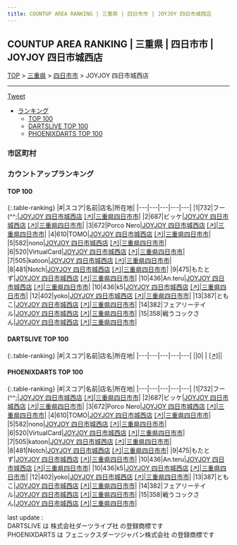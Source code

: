 ```yaml
---
title: COUNTUP AREA RANKING | 三重県 | 四日市市 | JOYJOY 四日市城西店
---
```

## COUNTUP AREA RANKING | 三重県 | 四日市市 | JOYJOY 四日市城西店

[TOP](/darts/rank/) > [三重県](/darts/rank/三重県/) > [四日市市](/darts/rank/三重県/四日市市/) > JOYJOY 四日市城西店

___

<a href="https://twitter.com/share?ref_src=twsrc%5Etfw" data-text="COUNTUP AREA RANKING | 三重県四日市市JOYJOY 四日市城西店" class="twitter-share-button" data-hashtags="DARTSLIVE,PHOENIXDARTS,darts,ダーツ" data-show-count="false">Tweet</a>

* [ランキング](#カウントアップランキング)
    * [TOP 100](#top-100)
    * [DARTSLIVE TOP 100](#dartslive-top-100)
    * [PHOENIXDARTS TOP 100](#phoenixdarts-top-100)

### 市区町村

<ul>

</ul>

### カウントアップランキング

#### TOP 100



{:.table-ranking}
|#|スコア|名前|店名|所在地|
|---|---|---|---|---|
|1|732|<span class="rank-name-pd">フー(^^;</span>|<a href="/darts/rank/shops/59448.html">JOYJOY 四日市城西店</a> <a href="https://vs.phoenixdarts.com/jp/shop/shopDetailInfo/s_59448?s_seq=59448">[↗]</a>|<a href="/darts/rank/三重県/四日市市">三重県四日市市</a>|
|2|687|<span class="rank-name-pd">ビッケ</span>|<a href="/darts/rank/shops/59448.html">JOYJOY 四日市城西店</a> <a href="https://vs.phoenixdarts.com/jp/shop/shopDetailInfo/s_59448?s_seq=59448">[↗]</a>|<a href="/darts/rank/三重県/四日市市">三重県四日市市</a>|
|3|672|<span class="rank-name-pd">Porco Nero</span>|<a href="/darts/rank/shops/59448.html">JOYJOY 四日市城西店</a> <a href="https://vs.phoenixdarts.com/jp/shop/shopDetailInfo/s_59448?s_seq=59448">[↗]</a>|<a href="/darts/rank/三重県/四日市市">三重県四日市市</a>|
|4|610|<span class="rank-name-pd">TOMO</span>|<a href="/darts/rank/shops/59448.html">JOYJOY 四日市城西店</a> <a href="https://vs.phoenixdarts.com/jp/shop/shopDetailInfo/s_59448?s_seq=59448">[↗]</a>|<a href="/darts/rank/三重県/四日市市">三重県四日市市</a>|
|5|582|<span class="rank-name-pd">nono</span>|<a href="/darts/rank/shops/59448.html">JOYJOY 四日市城西店</a> <a href="https://vs.phoenixdarts.com/jp/shop/shopDetailInfo/s_59448?s_seq=59448">[↗]</a>|<a href="/darts/rank/三重県/四日市市">三重県四日市市</a>|
|6|520|<span class="rank-name-pd">VirtualCard</span>|<a href="/darts/rank/shops/59448.html">JOYJOY 四日市城西店</a> <a href="https://vs.phoenixdarts.com/jp/shop/shopDetailInfo/s_59448?s_seq=59448">[↗]</a>|<a href="/darts/rank/三重県/四日市市">三重県四日市市</a>|
|7|505|<span class="rank-name-pd">katoon</span>|<a href="/darts/rank/shops/59448.html">JOYJOY 四日市城西店</a> <a href="https://vs.phoenixdarts.com/jp/shop/shopDetailInfo/s_59448?s_seq=59448">[↗]</a>|<a href="/darts/rank/三重県/四日市市">三重県四日市市</a>|
|8|481|<span class="rank-name-pd">Notch</span>|<a href="/darts/rank/shops/59448.html">JOYJOY 四日市城西店</a> <a href="https://vs.phoenixdarts.com/jp/shop/shopDetailInfo/s_59448?s_seq=59448">[↗]</a>|<a href="/darts/rank/三重県/四日市市">三重県四日市市</a>|
|9|475|<span class="rank-name-pd">もたとず</span>|<a href="/darts/rank/shops/59448.html">JOYJOY 四日市城西店</a> <a href="https://vs.phoenixdarts.com/jp/shop/shopDetailInfo/s_59448?s_seq=59448">[↗]</a>|<a href="/darts/rank/三重県/四日市市">三重県四日市市</a>|
|10|436|<span class="rank-name-pd">An.teru</span>|<a href="/darts/rank/shops/59448.html">JOYJOY 四日市城西店</a> <a href="https://vs.phoenixdarts.com/jp/shop/shopDetailInfo/s_59448?s_seq=59448">[↗]</a>|<a href="/darts/rank/三重県/四日市市">三重県四日市市</a>|
|10|436|<span class="rank-name-pd">k5</span>|<a href="/darts/rank/shops/59448.html">JOYJOY 四日市城西店</a> <a href="https://vs.phoenixdarts.com/jp/shop/shopDetailInfo/s_59448?s_seq=59448">[↗]</a>|<a href="/darts/rank/三重県/四日市市">三重県四日市市</a>|
|12|402|<span class="rank-name-pd">yoko</span>|<a href="/darts/rank/shops/59448.html">JOYJOY 四日市城西店</a> <a href="https://vs.phoenixdarts.com/jp/shop/shopDetailInfo/s_59448?s_seq=59448">[↗]</a>|<a href="/darts/rank/三重県/四日市市">三重県四日市市</a>|
|13|387|<span class="rank-name-pd">ともこ</span>|<a href="/darts/rank/shops/59448.html">JOYJOY 四日市城西店</a> <a href="https://vs.phoenixdarts.com/jp/shop/shopDetailInfo/s_59448?s_seq=59448">[↗]</a>|<a href="/darts/rank/三重県/四日市市">三重県四日市市</a>|
|14|382|<span class="rank-name-pd">フェアリーテイル</span>|<a href="/darts/rank/shops/59448.html">JOYJOY 四日市城西店</a> <a href="https://vs.phoenixdarts.com/jp/shop/shopDetailInfo/s_59448?s_seq=59448">[↗]</a>|<a href="/darts/rank/三重県/四日市市">三重県四日市市</a>|
|15|358|<span class="rank-name-pd">戦うコックさん</span>|<a href="/darts/rank/shops/59448.html">JOYJOY 四日市城西店</a> <a href="https://vs.phoenixdarts.com/jp/shop/shopDetailInfo/s_59448?s_seq=59448">[↗]</a>|<a href="/darts/rank/三重県/四日市市">三重県四日市市</a>|


#### DARTSLIVE TOP 100



{:.table-ranking}
|#|スコア|名前|店名|所在地|
|---|---|---|---|---|
||0|<span class="rank-name-dl"> </span>|<a href="/darts/rank/shops/.html"></a> <a href="">[↗]</a>|<a href="/darts/rank//"></a>|


#### PHOENIXDARTS TOP 100



{:.table-ranking}
|#|スコア|名前|店名|所在地|
|---|---|---|---|---|
|1|732|<span class="rank-name-pd">フー(^^;</span>|<a href="/darts/rank/shops/59448.html">JOYJOY 四日市城西店</a> <a href="https://vs.phoenixdarts.com/jp/shop/shopDetailInfo/s_59448?s_seq=59448">[↗]</a>|<a href="/darts/rank/三重県/四日市市">三重県四日市市</a>|
|2|687|<span class="rank-name-pd">ビッケ</span>|<a href="/darts/rank/shops/59448.html">JOYJOY 四日市城西店</a> <a href="https://vs.phoenixdarts.com/jp/shop/shopDetailInfo/s_59448?s_seq=59448">[↗]</a>|<a href="/darts/rank/三重県/四日市市">三重県四日市市</a>|
|3|672|<span class="rank-name-pd">Porco Nero</span>|<a href="/darts/rank/shops/59448.html">JOYJOY 四日市城西店</a> <a href="https://vs.phoenixdarts.com/jp/shop/shopDetailInfo/s_59448?s_seq=59448">[↗]</a>|<a href="/darts/rank/三重県/四日市市">三重県四日市市</a>|
|4|610|<span class="rank-name-pd">TOMO</span>|<a href="/darts/rank/shops/59448.html">JOYJOY 四日市城西店</a> <a href="https://vs.phoenixdarts.com/jp/shop/shopDetailInfo/s_59448?s_seq=59448">[↗]</a>|<a href="/darts/rank/三重県/四日市市">三重県四日市市</a>|
|5|582|<span class="rank-name-pd">nono</span>|<a href="/darts/rank/shops/59448.html">JOYJOY 四日市城西店</a> <a href="https://vs.phoenixdarts.com/jp/shop/shopDetailInfo/s_59448?s_seq=59448">[↗]</a>|<a href="/darts/rank/三重県/四日市市">三重県四日市市</a>|
|6|520|<span class="rank-name-pd">VirtualCard</span>|<a href="/darts/rank/shops/59448.html">JOYJOY 四日市城西店</a> <a href="https://vs.phoenixdarts.com/jp/shop/shopDetailInfo/s_59448?s_seq=59448">[↗]</a>|<a href="/darts/rank/三重県/四日市市">三重県四日市市</a>|
|7|505|<span class="rank-name-pd">katoon</span>|<a href="/darts/rank/shops/59448.html">JOYJOY 四日市城西店</a> <a href="https://vs.phoenixdarts.com/jp/shop/shopDetailInfo/s_59448?s_seq=59448">[↗]</a>|<a href="/darts/rank/三重県/四日市市">三重県四日市市</a>|
|8|481|<span class="rank-name-pd">Notch</span>|<a href="/darts/rank/shops/59448.html">JOYJOY 四日市城西店</a> <a href="https://vs.phoenixdarts.com/jp/shop/shopDetailInfo/s_59448?s_seq=59448">[↗]</a>|<a href="/darts/rank/三重県/四日市市">三重県四日市市</a>|
|9|475|<span class="rank-name-pd">もたとず</span>|<a href="/darts/rank/shops/59448.html">JOYJOY 四日市城西店</a> <a href="https://vs.phoenixdarts.com/jp/shop/shopDetailInfo/s_59448?s_seq=59448">[↗]</a>|<a href="/darts/rank/三重県/四日市市">三重県四日市市</a>|
|10|436|<span class="rank-name-pd">An.teru</span>|<a href="/darts/rank/shops/59448.html">JOYJOY 四日市城西店</a> <a href="https://vs.phoenixdarts.com/jp/shop/shopDetailInfo/s_59448?s_seq=59448">[↗]</a>|<a href="/darts/rank/三重県/四日市市">三重県四日市市</a>|
|10|436|<span class="rank-name-pd">k5</span>|<a href="/darts/rank/shops/59448.html">JOYJOY 四日市城西店</a> <a href="https://vs.phoenixdarts.com/jp/shop/shopDetailInfo/s_59448?s_seq=59448">[↗]</a>|<a href="/darts/rank/三重県/四日市市">三重県四日市市</a>|
|12|402|<span class="rank-name-pd">yoko</span>|<a href="/darts/rank/shops/59448.html">JOYJOY 四日市城西店</a> <a href="https://vs.phoenixdarts.com/jp/shop/shopDetailInfo/s_59448?s_seq=59448">[↗]</a>|<a href="/darts/rank/三重県/四日市市">三重県四日市市</a>|
|13|387|<span class="rank-name-pd">ともこ</span>|<a href="/darts/rank/shops/59448.html">JOYJOY 四日市城西店</a> <a href="https://vs.phoenixdarts.com/jp/shop/shopDetailInfo/s_59448?s_seq=59448">[↗]</a>|<a href="/darts/rank/三重県/四日市市">三重県四日市市</a>|
|14|382|<span class="rank-name-pd">フェアリーテイル</span>|<a href="/darts/rank/shops/59448.html">JOYJOY 四日市城西店</a> <a href="https://vs.phoenixdarts.com/jp/shop/shopDetailInfo/s_59448?s_seq=59448">[↗]</a>|<a href="/darts/rank/三重県/四日市市">三重県四日市市</a>|
|15|358|<span class="rank-name-pd">戦うコックさん</span>|<a href="/darts/rank/shops/59448.html">JOYJOY 四日市城西店</a> <a href="https://vs.phoenixdarts.com/jp/shop/shopDetailInfo/s_59448?s_seq=59448">[↗]</a>|<a href="/darts/rank/三重県/四日市市">三重県四日市市</a>|


<div class="footer border-top border-gray-light mt-5 pt-3 text-right text-gray">
    last update : <span style="font-weight: italic" id="foot_last_modified"></span><br />
    DARTSLIVE は 株式会社ダーツライブ社 の登録商標です<br />
    PHOENIXDARTS は フェニックスダーツジャパン株式会社 の登録商標です<br />
</div>

<script src="https://cdnjs.cloudflare.com/ajax/libs/jquery.tablesorter/2.31.3/js/jquery.tablesorter.min.js" integrity="sha512-qzgd5cYSZcosqpzpn7zF2ZId8f/8CHmFKZ8j7mU4OUXTNRd5g+ZHBPsgKEwoqxCtdQvExE5LprwwPAgoicguNg==" crossorigin="anonymous" referrerpolicy="no-referrer"></script>
<link rel="stylesheet" href="https://cdnjs.cloudflare.com/ajax/libs/jquery.tablesorter/2.31.3/css/theme.default.min.css" integrity="sha512-wghhOJkjQX0Lh3NSWvNKeZ0ZpNn+SPVXX1Qyc9OCaogADktxrBiBdKGDoqVUOyhStvMBmJQ8ZdMHiR3wuEq8+w==" crossorigin="anonymous" referrerpolicy="no-referrer" />
<script>
$(function() {
    $(".table-ranking").tablesorter({sortList:[[0, 0]]});
    $("#foot_last_modified").text(formatDate(new Date(document.lastModified), 'yyyy-MM-dd HH:mm:ss'));
});
</script>

<script async src="https://platform.twitter.com/widgets.js" charset="utf-8"></script>
